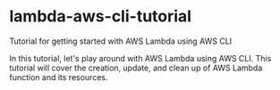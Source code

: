 # lambda-aws-cli-tutorial
Tutorial for getting started with AWS Lambda using AWS CLI

In this tutorial, let's play around with AWS Lambda using AWS CLI. This tutorial will cover the creation, update, and clean up of AWS Lambda function and its resources.